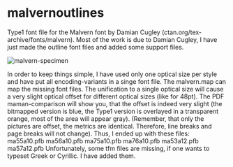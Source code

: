 # malvernoutlines
Type1 font file for the Malvern font by Damian Cugley (ctan.org/tex-archive/fonts/malvern). Most of the work is due to Damian Cugley, I have just made the outline font files and added some support files.

![malvern-specimen](https://user-images.githubusercontent.com/11213578/31315725-7c9e6544-ac1e-11e7-8fd4-c9973c8bdd2e.png)

In order to keep things simple, I have used only one optical size per style and have put all encoding-variants in a singe font file. The malvern.map can map the missing font files. The unification to a single optical size will cause a very slight optical offset for different optical sizes (like for 48pt). The PDF maman-comparison will show you, that the offset is indeed very slight (the bitmapped version is blue, the Type1 version is overlayed in a transparent orange, most of the area will appear gray). (Remember, that only the pictures are offset, the metrics are identical. Therefore, line breaks and page breaks will not change). Thus, I ended up with these files:
ma55a10.pfb 
ma56a10.pfb 
ma75a10.pfb 
ma76a10.pfb
ma53a12.pfb 
ma57a12.pfb
Unfortunately, some tfm files are missing, if one wants to typeset Greek or Cyrillic. I have added them. 
